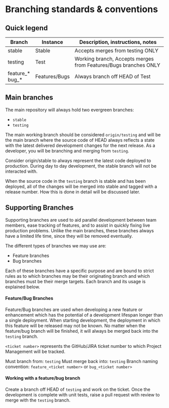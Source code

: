# Branching standards & conventions

## Quick legend

| Branch | Instance | Description, instructions, notes |
| ------ | -------- | -------------------------------- |
| stable | Stable | Accepts merges from testing ONLY |
| testing | Test | Working branch, Accepts merges from Features/Bugs branches ONLY |
| feature_* <br/> bug_* | Features/Bugs | Always branch off HEAD of Test |

## Main branches

The main repository will always hold two evergreen branches:

- ```stable```
- ```testing```

The main working branch should be considered ```origin/testing``` and will be the main branch where the source code of HEAD always reflects a state with the latest delivered development changes for the next release. As a developer, you will be branching and merging from ```testing```.

Consider origin/stable to always represent the latest code deployed to production. During day to day development, the stable branch will not be interacted with.

When the source code in the ```testing``` branch is stable and has been deployed, all of the changes will be merged into stable and tagged with a release number. How this is done in detail will be discussed later.

## Supporting Branches

Supporting branches are used to aid parallel development between team members, ease tracking of features, and to assist in quickly fixing live production problems. Unlike the main branches, these branches always have a limited life time, since they will be removed eventually.

The different types of branches we may use are:

- Feature branches
- Bug branches

Each of these branches have a specific purpose and are bound to strict rules as to which branches may be their originating branch and which branches must be their merge targets. Each branch and its usage is explained below.

#### Feature/Bug Branches

Feature/Bug branches are used when developing a new feature or enhancement which has the potential of a development lifespan longer than a single deployment. When starting development, the deployment in which this feature will be released may not be known. No matter when the feature/bug branch will be finished, it will always be merged back into the ```testing``` branch.

```<ticket number>``` represents the GitHub/JIRA ticket number to which Project Management will be tracked.

Must branch from: ```testing```
Must merge back into: ```testing```
Branch naming convention: ```feature_<ticket number>``` or ```bug_<ticket number>```

#### Working with a feature/bug branch

Create a branch off HEAD of ```testing``` and work on the ticket. Once the development is complete with unit tests, raise a pull request with review to merge with the ```testing``` branch.

